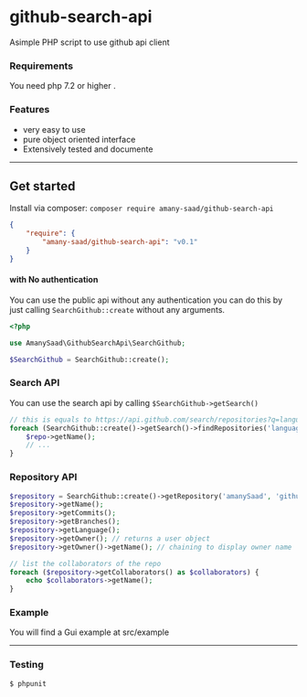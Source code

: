 # github-search-api
Asimple PHP script to use github api client

### Requirements ###
You need php 7.2 or higher .

### Features ###
* very easy to use 
* pure object oriented interface
* Extensively tested and documente

 
----

## Get started ##
Install via composer: `composer require amany-saad/github-search-api`
```json
{
    "require": {
        "amany-saad/github-search-api": "v0.1"
    }
}
```
#### with No authentication ####
You can use the public api without any authentication you can do this by just calling `SearchGithub::create` without any arguments.
```php
<?php

use AmanySaad\GithubSearchApi\SearchGithub;

$SearchGithub = SearchGithub::create();
```

### Search API ###
You can use the search api by calling `$SearchGithub->getSearch()`
```php
// this is equals to https://api.github.com/search/repositories?q=language%3Aphp+&type=Repositories&ref=searchresults
foreach (SearchGithub::create()->getSearch()->findRepositories('language:php') as $repo) {
    $repo->getName();
    // ...
}
```

### Repository API ###
```php
$repository = SearchGithub::create()->getRepository('amanySaad', 'github-search-api');
$repository->getName();
$repository->getCommits();
$repository->getBranches();
$repository->getLanguage();
$repository->getOwner(); // returns a user object
$repository->getOwner()->getName(); // chaining to display owner name

// list the collaborators of the repo
foreach ($repository->getCollaborators() as $collaborators) {
    echo $collaborators->getName();
}
```
### Example ###

You will find a Gui example at src/example

----


### Testing ###
```bash
$ phpunit
```
